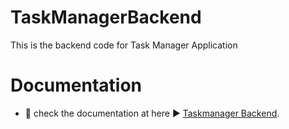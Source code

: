# TaskManagerBackend
This is the backend code for Task Manager Application

# Documentation 
- 📝 check the documentation at here ▶ [Taskmanager Backend](https://documenter.getpostman.com/view/12981973/TVRg8pzb).

